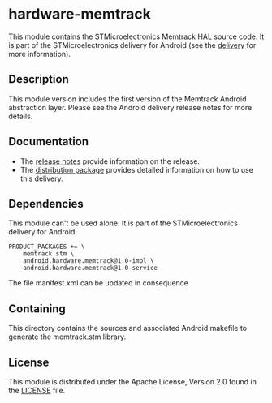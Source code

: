 # hardware-memtrack #

This module contains the STMicroelectronics Memtrack HAL source code.
It is part of the STMicroelectronics delivery for Android (see the [delivery][] for more information).

[delivery]: https://wiki.st.com/stm32mpu/wiki/STM32MP15_distribution_for_Android_release_note_-_v1.0.0

## Description ##

This module version includes the first version of the Memtrack Android abstraction layer.
Please see the Android delivery release notes for more details.

## Documentation ##

* The [release notes][] provide information on the release.
* The [distribution package][] provides detailed information on how to use this delivery.

[release notes]: https://wiki.st.com/stm32mpu/wiki/STM32MP15_distribution_for_Android_release_note_-_v1.0.0
[distribution package]: https://wiki.st.com/stm32mpu/wiki/STM32MP1_Distribution_Package_for_Android

## Dependencies ##

This module can't be used alone. It is part of the STMicroelectronics delivery for Android.

```
PRODUCT_PACKAGES += \
    memtrack.stm \
    android.hardware.memtrack@1.0-impl \
    android.hardware.memtrack@1.0-service
```
The file manifest.xml can be updated in consequence

## Containing ##

This directory contains the sources and associated Android makefile to generate the memtrack.stm library.

## License ##

This module is distributed under the Apache License, Version 2.0 found in the [LICENSE](./LICENSE) file.
